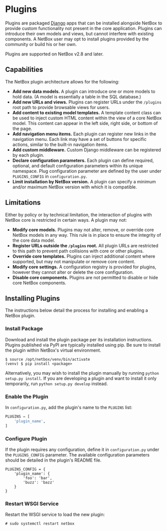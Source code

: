 # Plugins

Plugins are packaged [Django](https://docs.djangoproject.com/) apps that can be installed alongside NetBox to provide custom functionality not present in the core application. Plugins can introduce their own models and views, but cannot interfere with existing components. A NetBox user may opt to install plugins provided by the community or build his or her own.

Plugins are supported on NetBox v2.8 and later.

## Capabilities

The NetBox plugin architecture allows for the following:

* **Add new data models.** A plugin can introduce one or more models to hold data. (A model is essentially a table in the SQL database.)
* **Add new URLs and views.** Plugins can register URLs under the `/plugins` root path to provide browsable views for users.
* **Add content to existing model templates.** A template content class can be used to inject custom HTML content within the view of a core NetBox model. This content can appear in the left side, right side, or bottom of the page.
* **Add navigation menu items.** Each plugin can register new links in the navigation menu. Each link may have a set of buttons for specific actions, similar to the built-in navigation items.
* **Add custom middleware.** Custom Django middleware can be registered by each plugin.
* **Declare configuration parameters.** Each plugin can define required, optional, and default configuration parameters within its unique namespace. Plug configuration parameter are defined by the user under `PLUGINS_CONFIG` in `configuration.py`.
* **Limit installation by NetBox version.** A plugin can specify a minimum and/or maximum NetBox version with which it is compatible.

## Limitations

Either by policy or by technical limitation, the interaction of plugins with NetBox core is restricted in certain ways. A plugin may not:

* **Modify core models.** Plugins may not alter, remove, or override core NetBox models in any way. This rule is in place to ensure the integrity of the core data model.
* **Register URLs outside the `/plugins` root.** All plugin URLs are restricted to this path to prevent path collisions with core or other plugins.
* **Override core templates.** Plugins can inject additional content where supported, but may not manipulate or remove core content.
* **Modify core settings.** A configuration registry is provided for plugins, however they cannot alter or delete the core configuration.
* **Disable core components.** Plugins are not permitted to disable or hide core NetBox components.

## Installing Plugins

The instructions below detail the process for installing and enabling a NetBox plugin.

### Install Package

Download and install the plugin package per its installation instructions. Plugins published via PyPI are typically installed using pip. Be sure to install the plugin within NetBox's virtual environment.

```no-highlight
$ source /opt/netbox/venv/bin/activate
(venv) $ pip install <package>
```

Alternatively, you may wish to install the plugin manually by running `python setup.py install`. If you are developing a plugin and want to install it only temporarily, run `python setup.py develop` instead.

### Enable the Plugin

In `configuration.py`, add the plugin's name to the `PLUGINS` list:

```python
PLUGINS = [
    'plugin_name',
]
```

### Configure Plugin

If the plugin requires any configuration, define it in `configuration.py` under the `PLUGINS_CONFIG` parameter. The available configuration parameters should be detailed in the plugin's README file.

```no-highlight
PLUGINS_CONFIG = {
    'plugin_name': {
        'foo': 'bar',
        'buzz': 'bazz'
    }
}
```

### Restart WSGI Service

Restart the WSGI service to load the new plugin:

```no-highlight
# sudo systemctl restart netbox
```
